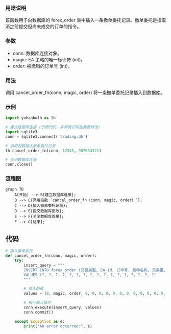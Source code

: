### 用途说明

该函数用于向数据库的 forex_order 表中插入一条撤单委托记录。撤单委托是指取消之前提交但尚未成交的订单的指令。

### 参数

* conn: 数据库连接对象。
* magic: EA 策略的唯一标识符 (int)。
* order: 被撤销的订单号 (int)。
### 用法

调用 cancel_order_fn(conn, magic, order) 将一条撤单委托记录插入到数据库。

### 示例

```python
import yuhanbolh as lh

# 建立数据库连接 (示例代码，实际情况可能需要修改)
import sqlite3
conn = sqlite3.connect('trading.db')

# 调用函数插入撤单委托记录
lh.cancel_order_fn(conn, 12345, 987654321)

# 关闭数据库连接
conn.close()
```

### 流程图

```mermaid
graph TD
    A[开始] --> B{建立数据库连接};
    B --> C{调用函数 `cancel_order_fn（conn, magic, order）`};
    C --> D{插入撤单委托记录};
    D --> E{提交数据库更改};
    E --> F{关闭数据库连接};
    F --> G[结束];
```

## 代码

```python
# 插入撤单委托
def cancel_order_fn(conn, magic, order):
    try:
        insert_query = """
        INSERT INTO forex_order (交易类型, EA_id, 订单号, 品种名称, 交易量, 价格, Limit挂单, 止损, 止盈, 价格偏差, 订单类型, 成交类型, 订单有效期, 订单到期, 订单注释, 持仓单号, 反向持仓单号)
        VALUES (?, ?, ?, ?, ?, ?, ?, ?, ?, ?, ?, ?, ?, ?, ?, ?, ?)
        """

        # 插入的值
        values = (8, magic, order, 0, 0, 0, 0, 0, 0, 0, 0, 0, 0, 0, 0, 0, 0)

        # 执行插入操作
        conn.execute(insert_query, values)
        conn.commit()

    except Exception as e:
        print("An error occurred:", e)
```

